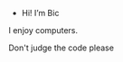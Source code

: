 - Hi! I’m Bic

I enjoy computers.

Don't judge the code please

<!---
Bic3D/Bic3D is a ✨ special ✨ repository because its `README.md` (this file) appears on your GitHub profile.
You can click the Preview link to take a look at your changes.
--->
